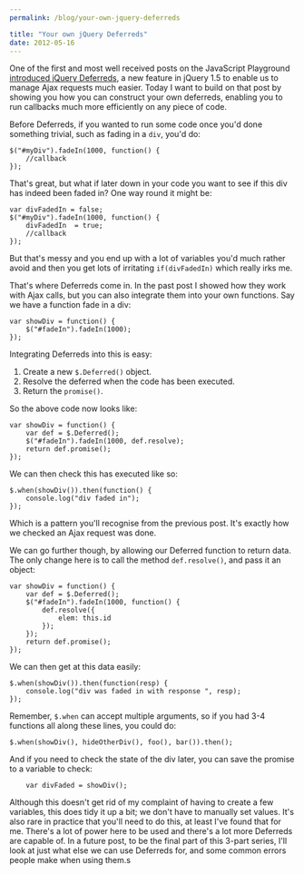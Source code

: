 ```yaml
---
permalink: /blog/your-own-jquery-deferreds

title: "Your own jQuery Deferreds"
date: 2012-05-16
---
```


One of the first and most well received posts on the JavaScript Playground [introduced jQuery Deferreds](http://javascriptplayground.com/blog/2012/04/jquery-deferreds-tutorial), a new feature in jQuery 1.5 to enable us to manage Ajax requests much easier. Today I want to build on that post by showing you how you can construct your own deferreds, enabling you to run callbacks much more efficiently on any piece of code.

Before Deferreds, if you wanted to run some code once you'd done something trivial, such as fading in a `div`, you'd do:

    $("#myDiv").fadeIn(1000, function() {
    	//callback
    });

That's great, but what if later down in your code you want to see if this div has indeed been faded in? One way round it might be:

    var divFadedIn = false;
    $("#myDiv").fadeIn(1000, function() {
    	divFadedIn  = true;
    	//callback
    });

But that's messy and you end up with a lot of variables you'd much rather avoid and then you get lots of irritating `if(divFadedIn)` which really irks me.

That's where Deferreds come in. In the past post I showed how they work with Ajax calls, but you can also integrate them into your own functions. Say we have a function fade in a div:

    var showDiv = function() {
    	$("#fadeIn").fadeIn(1000);
    });

Integrating Deferreds into this is easy:

1. Create a new `$.Deferred()` object.
2. Resolve the deferred when the code has been executed.
3. Return the `promise()`.

So the above code now looks like:

    var showDiv = function() {
    	var def = $.Deferred();
    	$("#fadeIn").fadeIn(1000, def.resolve);
    	return def.promise();
    });

We can then check this has executed like so:

    $.when(showDiv()).then(function() {
    	console.log("div faded in");
    });

Which is a pattern you'll recognise from the previous post. It's exactly how we checked an Ajax request was done.

We can go further though, by allowing our Deferred function to return data. The only change here is to call the method `def.resolve()`, and pass it an object:

    var showDiv = function() {
    	var def = $.Deferred();
    	$("#fadeIn").fadeIn(1000, function() {
    		def.resolve({
    			elem: this.id
    		});
    	});
    	return def.promise();
    });

We can then get at this data easily:

    $.when(showDiv()).then(function(resp) {
    	console.log("div was faded in with response ", resp);
    });

Remember, `$.when` can accept multiple arguments, so if you had 3-4 functions all along these lines, you could do:

    $.when(showDiv(), hideOtherDiv(), foo(), bar()).then();

And if you need to check the state of the div later, you can save the promise to a variable to check:

        var divFaded = showDiv();

Although this doesn't get rid of my complaint of having to create a few variables, this does tidy it up a bit; we don't have to manually set values. It's also rare in practice that you'll need to do this, at least I've found that for me.
There's a lot of power here to be used and there's a lot more Deferreds are capable of. In a future post, to be the final part of this 3-part series, I'll look at just what else we can use Deferreds for, and some common errors people make when using them.s
